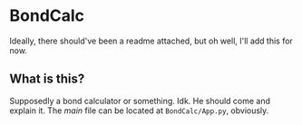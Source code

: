 # BondCalc

Ideally, there should've been a readme attached, but oh well, I'll add this for now.

## What is this?

Supposedly a bond calculator or something. Idk. He should come and explain it.
The *main* file can be located at `BondCalc/App.py`, obviously.
